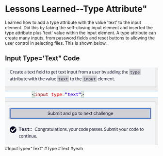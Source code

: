 <html>
  <body>
    <h1>Lessons Learned--Type Attribute"</h1>
    <p>
      Learned how to add a type attribute with the value 'text' to the input element.
      Did this by taking the self-closing input element and inserted the type
      attribute plus 'text' value within the input element. A type attribute can
      create many inputs, from password fields and reset buttons to allowing the 
      user control in selecting files. This is shown below. 
    </p>
   <h2>Input Type='Text" Code</h2>
   <img src="https://github.com/jennisa1/freeCodeCamp-Projects/blob/main/Cat%20Photo%20Album%20app/Images/Step%2037%20Code.png?raw=true" alt="Step 37 Code"> 
    #InputType="Text" #Type #Text #yeah
  </body>
  </html>
